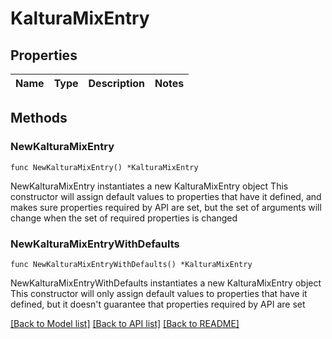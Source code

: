 # KalturaMixEntry

## Properties

Name | Type | Description | Notes
------------ | ------------- | ------------- | -------------

## Methods

### NewKalturaMixEntry

`func NewKalturaMixEntry() *KalturaMixEntry`

NewKalturaMixEntry instantiates a new KalturaMixEntry object
This constructor will assign default values to properties that have it defined,
and makes sure properties required by API are set, but the set of arguments
will change when the set of required properties is changed

### NewKalturaMixEntryWithDefaults

`func NewKalturaMixEntryWithDefaults() *KalturaMixEntry`

NewKalturaMixEntryWithDefaults instantiates a new KalturaMixEntry object
This constructor will only assign default values to properties that have it defined,
but it doesn't guarantee that properties required by API are set


[[Back to Model list]](../README.md#documentation-for-models) [[Back to API list]](../README.md#documentation-for-api-endpoints) [[Back to README]](../README.md)


